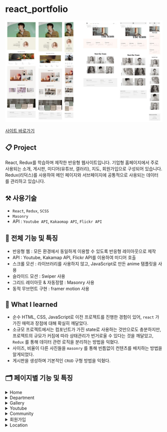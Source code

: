 # react_portfolio

![](image/preview.jpg)

[사이트 바로가기](https://hong-kyungs.github.io/react_portfolio1/)

## 📋 Project

React, Redux를 학습하며 제작한 반응형 웹사이트입니다.
기업형 홈페이지에서 주로 사용되는 소개, 게시판, 미디어(유튜브, 갤러리), 지도, 회원가입으로 구성되어 있습니다.
Redux(리덕스)를 사용하여 메인 페이지와 서브페이지에 공통적으로 사용되는 데이터를 관리하고 있습니다.

## ⚒️ 사용기술

- `React`, `Redux`, `SCSS`
- `Masonry`
- API : `Youtube API`, `Kakaomap API`, `Flickr API`

## 📌 전체 기능 및 특징

- 반응형 웹 : 모든 환경에서 동일하게 이용할 수 있도록 반응형 레이아웃으로 제작
- API : Youtube, Kakamap API, Flickr API를 이용하여 미디어 호출
- 스크롤 모션 : 라이브러리를 사용하지 않고, JavaScript로 만든 anime 탬플릿을 사용
- 슬라이드 모션 : Swiper 사용
- 그리드 레이아웃 & 자동정렬 : Masonry 사용
- 동적 무브먼트 구현 : framer motion 사용

## 🤔 What I learned

- 순수 HTML, CSS, JavaScript로 이전 프로젝트를 진행한 경험이 있어, `react` 가 가진 매력과 장점에 대해 확실히 깨달았다.
- 소규모 프로젝트에서는 컴포넌트가 가진 state로 사용하는 것만으로도 충분하지만, 프로젝트의 규모가 커짐에 따라 상태관리가 번거로울 수 있다는 것을 깨달았고, `Redux` 를 통해 데이터 관련 로직을 분리하는 방법을 익혔다.
- 사이즈, 비율이 다른 사진들을 `masonry` 를 통해 빈틈없이 컨텐츠를 배치하는 방법을 알게되었다.
- 게시판을 생성하며 기본적인 `CRUD` 구형 방법을 익혔다.

## 🗂️ 페이지별 기능 및 특징

<details>
<summary>Home</summary>
<div markdown="1">

- 스크롤 / 슬라이드 모션
  - 라이브러리를 사용하지 않고, JavaScript로 만든 anime 탬플릿을 사용한다.
  - prev / next 버튼 클릭시 index state를 변경하여 슬라이드 모션 적용한다.
  - section별 offsetTop값을 구하여 스크롤 효과 적용한다. 버튼 클릭시 해당 index번째의 section으로 이동하고, 스크롤이 해당 section의 offsetTop값에 도달하면 버튼을 활성화한다.
- parallax scrolling
  - 스크롤링(scrolling)으로 이동을 할때 배경이 바뀌도록 한다.

<img src="image/home.gif"/>

</div>
</details>

<details>
<summary>Department</summary>
<div markdown="1">

- 트랜지션, 스크롤링, 마우스 호버 효과

<img src="image/department.gif" />

</div>
</details>

<details>
<summary>Gallery</summary>
<div markdown="1">

- Flickr : Flickr API를 사용하여 이미지를 저장하고 공유한다.
  - 내 앨범, 최신 인기있는 사진 목록, 원하는 이미지 검색이 가능하다.
- Masonry : 그리드 레이아웃 라이브러리를 사용하여, 이미지를 효과적으로 배치한다
  - 가로 사이즈는 고정되어있고 세로사이즈가 유동적으로 채워진다.

<img src="image/gallery.gif"/>

</div>
</details>

<details>
<summary>Youtube</summary>
<div markdown="1">

- Youtube API를 이용하여 미디어 호출
- Youtube에 만들어둔 playlist를 불러오고, 동영상 정보를 추출하여 title, thumbnail, description에 반영한다.
- 특정 영상 클릭시 iframe요소로 동영상을 재생한다.
- 스크롤, 마우스 호버 효과

<img src="image/youtube.gif" />

</div>
</details>

<details>
<summary>Community</summary>
<div markdown="1">

- CRUD 게시판
  - Create, Read, Update, Delete - 게시글 추가, 저장, 수정, 삭제가 가능하다.

<img src="image/community.gif" />

</div>
</details>

<details>
<summary>회원가입</summary>
<div markdown="1">

- 회원가입 조건
  - ID : 5글자 이상
  - PASSWORD : 5글자 이상 (숫자, 영문자, 특수문자 포함)
  - PASSWORD 확인
  - EMAIL : 이메일 주소 형식을 충족해야 한다.
  - Check box
  - COMMENT : 20글자 이상
- 회원가입 조건에 맞지 않게 작성시 - 해당항목별로 에러메세지 생성한다.
- 회원가입 조건에 올바르게 작성시 - 회원가입 성공 alert 띄우고, 홈화면으로 이동한다.

<img src="image/join.gif" />

</div>
</details>

<details>
<summary>Location</summary>
<div markdown="1">

- Kakaomap API를 이용하여 지도 호출
- 지도 생성, 커스텀 마커 적용

<img src="image/location.gif" />

</div>
</details>
